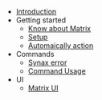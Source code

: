 * [Introduction](/README)
* Getting started
  * [Know about Matrix](/Getting_started/about)
  * [Setup](/Getting_started/setup)
  * [Automaically action](/Getting_started/autoAction)
* Commands
  * [Synax error](/Commands/synaxError)
  * [Command Usage](/Commands/commandUsage)
* UI
  * [Matrix UI](/MatrixUI/matrixui)
